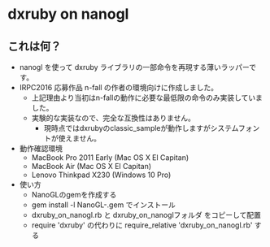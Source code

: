 # dxruby on nanogl

## これは何？

- nanogl を使って dxruby ライブラリの一部命令を再現する薄いラッパーです。
- IRPC2016 応募作品 n-fall の作者の環境向けに作成しました。
  - 上記理由より当初はn-fallの動作に必要な最低限の命令のみ実装していました。
  - 実験的な実装なので、完全な互換性はありません。 
    - 現時点ではdxrubyのclassic_sampleが動作しますがシステムフォントが使えません。
- 動作確認環境
  - MacBook Pro 2011 Early (Mac OS X El Capitan) 
  - MacBook Air (Mac OS X El Capitan)
  - Lenovo Thinkpad X230 (Windows 10 Pro)
- 使い方
  - NanoGLのgemを作成する 
  - gem install -l NanoGL-<version>.gem でインストール
  - dxruby_on_nanogl.rb と dxruby_on_nanoglフォルダ をコピーして配置
  - require 'dxruby' の代わりに require_relative 'dxruby_on_nanogl.rb' する

